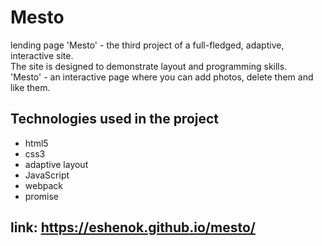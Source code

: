 # Mesto    
  
lending page 'Mesto' - the third project of a full-fledged, adaptive, interactive site.  
The site is designed to demonstrate layout and programming skills.  
'Mesto' - an interactive page where you can add photos, delete them and like them.  
## Technologies used in the project  
* html5 
* css3  
* adaptive layout  
* JavaScript  
* webpack
* promise
  
## link: https://eshenok.github.io/mesto/
